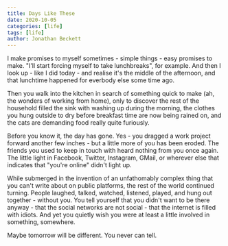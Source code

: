 ```yaml
---
title: Days Like These
date: 2020-10-05
categories: [life]
tags: [life]
author: Jonathan Beckett
---
```


I make promises to myself sometimes - simple things - easy promises to make. "I'll start forcing myself to take lunchbreaks", for example. And then I look up - like I did today - and realise it's the middle of the afternoon, and that lunchtime happened for everbody else some time ago.

Then you walk into the kitchen in search of something quick to make (ah, the wonders of working from home), only to discover the rest of the household filled the sink with washing up during the morning, the clothes you hung outside to dry before breakfast time are now being rained on, and the cats are demanding food really quite furiously.

Before you know it, the day has gone. Yes - you dragged a work project forward another few inches - but a little more of you has been eroded. The friends you used to keep in touch with heard nothing from you once again. The little light in Facebook, Twitter, Instagram, GMail, or wherever else that indicates that "you're online" didn't light up.

While submerged in the invention of an unfathomably complex thing that you can't write about on public platforms, the rest of the world continued turning. People laughed, talked, watched, listened, played, and hung out together - without you. You tell yourself that you didn't want to be there anyway - that the social networks are not social - that the internet is filled with idiots. And yet you quietly wish you were at least a little involved in something, somewhere.

Maybe tomorrow will be different. You never can tell.